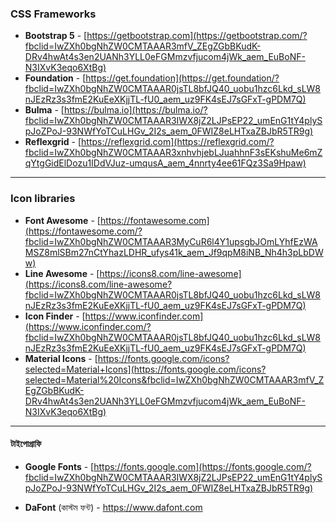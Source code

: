 ### CSS Frameworks
- **Bootstrap 5** - [https://getbootstrap.com](https://getbootstrap.com/?fbclid=IwZXh0bgNhZW0CMTAAAR3mfV_ZEgZGbBKudK-DRv4hwAt4s3en2UANh3YLL0eFGMmzvfjucom4jWk_aem_EuBoNF-N3IXvK3eqo6XtBg)
- **Foundation** - [https://get.foundation](https://get.foundation/?fbclid=IwZXh0bgNhZW0CMTAAAR0jsTL8bfJQ40_uobu1hzc6Lkd_sLW8nJEzRz3s3fmE2KuEeXKjjTL-fU0_aem_uz9FK4sEJ7sGFxT-gPDM7Q)
- **Bulma** - [https://bulma.io](https://bulma.io/?fbclid=IwZXh0bgNhZW0CMTAAAR3IWX8jZ2LJPsEP22_umEnG1tY4plySpJoZPoJ-93NWfYoTCuLHGv_2I2s_aem_0FWIZ8eLHTxaZBJbR5TR9g)
- **Reflexgrid** - [https://reflexgrid.com](https://reflexgrid.com/?fbclid=IwZXh0bgNhZW0CMTAAAR3xnhvhjebLJuahhnF3sEKshuMe6mZqYtgGidElDozu1IDdVJuz-umqusA_aem_4nnrty4ee61FQz3Sa9Hpaw)

---

### Icon libraries
- **Font Awesome** - [https://fontawesome.com](https://fontawesome.com/?fbclid=IwZXh0bgNhZW0CMTAAAR3MyCuR6l4Y1upsgbJOmLYhfEzWAMSZ8mlSBm27nCtYhazLDHR_ufys41k_aem_Jf9qpM8iNB_Nh4h3pLbDWw)
- **Line Awesome** - [https://icons8.com/line-awesome](https://icons8.com/line-awesome?fbclid=IwZXh0bgNhZW0CMTAAAR0jsTL8bfJQ40_uobu1hzc6Lkd_sLW8nJEzRz3s3fmE2KuEeXKjjTL-fU0_aem_uz9FK4sEJ7sGFxT-gPDM7Q)
- **Icon Finder** - [https://www.iconfinder.com](https://www.iconfinder.com/?fbclid=IwZXh0bgNhZW0CMTAAAR0jsTL8bfJQ40_uobu1hzc6Lkd_sLW8nJEzRz3s3fmE2KuEeXKjjTL-fU0_aem_uz9FK4sEJ7sGFxT-gPDM7Q)
- **Material Icons** - [https://fonts.google.com/icons?selected=Material+Icons](https://fonts.google.com/icons?selected=Material%20Icons&fbclid=IwZXh0bgNhZW0CMTAAAR3mfV_ZEgZGbBKudK-DRv4hwAt4s3en2UANh3YLL0eFGMmzvfjucom4jWk_aem_EuBoNF-N3IXvK3eqo6XtBg)

---
#### টাইপোগ্রাফি
- **Google Fonts** - [https://fonts.google.com](https://fonts.google.com/?fbclid=IwZXh0bgNhZW0CMTAAAR3IWX8jZ2LJPsEP22_umEnG1tY4plySpJoZPoJ-93NWfYoTCuLHGv_2I2s_aem_0FWIZ8eLHTxaZBJbR5TR9g)
    
- **DaFont** (কাস্টম ফন্ট) - https://www.dafont.com